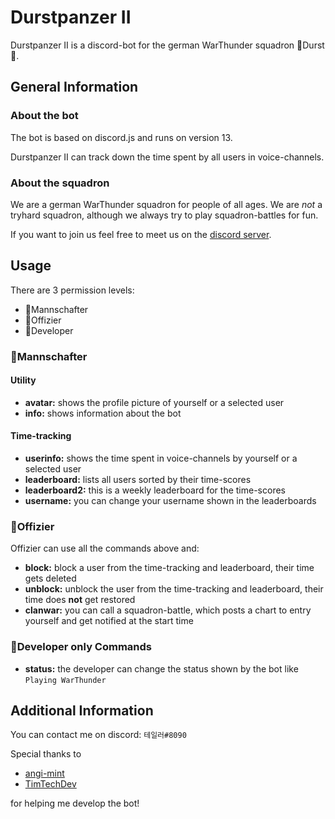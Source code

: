 # Durstpanzer II

Durstpanzer II is a discord-bot for the german WarThunder squadron 🍻Durst🍻.

## General Information

### About the bot

The bot is based on discord.js and runs on version 13.

Durstpanzer II can track down the time spent by all users in voice-channels. 

### About the squadron

We are a german WarThunder squadron for people of all ages. We are _not_ a tryhard squadron, although we always try to play squadron-battles for fun.

If you want to join us feel free to meet us on the [discord server](https://discord.gg/ecZR7WxMPt).


## Usage

There are 3 permission levels:
* 🍺Mannschafter
* 🍻Offizier
* 🔧Developer

### 🍺Mannschafter

#### Utility

* **avatar:** shows the profile picture of yourself or a selected user
* **info:** shows information about the bot

#### Time-tracking

* **userinfo:** shows the time spent in voice-channels by yourself or a selected user
* **leaderboard:** lists all users sorted by their time-scores
* **leaderboard2:** this is a weekly leaderboard for the time-scores
* **username:** you can change your username shown in the leaderboards

### 🍻Offizier

Offizier can use all the commands above and:

* **block:** block a user from the time-tracking and leaderboard, their time gets deleted
* **unblock:** unblock the user from the time-tracking and leaderboard, their time does __not__ get restored
* **clanwar:** you can call a squadron-battle, which posts a chart to entry yourself and get notified at the start time

### 🔧Developer only Commands

* **status:** the developer can change the status shown by the bot like `Playing WarThunder`


## Additional Information

You can contact me on discord: `테일러#8090`

Special thanks to
* [angi-mint](https://github.com/angi-mint)
* [TimTechDev](https://github.com/TimTechDev)

for helping me develop the bot!

